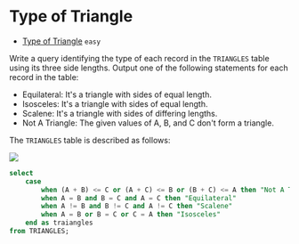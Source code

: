 # Type of Triangle

- [Type of Triangle](https://www.hackerrank.com/challenges/what-type-of-triangle/problem) `easy`

Write a query identifying the type of each record in the `TRIANGLES` table using its three side lengths. Output one of the following statements for each record in the table:

- Equilateral: It's a triangle with  sides of equal length.
- Isosceles: It's a triangle with  sides of equal length.
- Scalene: It's a triangle with  sides of differing lengths.
- Not A Triangle: The given values of A, B, and C don't form a triangle.

The `TRIANGLES` table is described as follows:

![](https://s3.amazonaws.com/hr-challenge-images/12887/1443815629-ac2a843fb7-1.png)

```sql
select  
	case
        when (A + B) <= C or (A + C) <= B or (B + C) <= A then "Not A Triangle" 
        when A = B and B = C and A = C then "Equilateral" 
        when A != B and B != C and A != C then "Scalene"
        when A = B or B = C or C = A then "Isosceles"
	end as traiangles
from TRIANGLES;
```